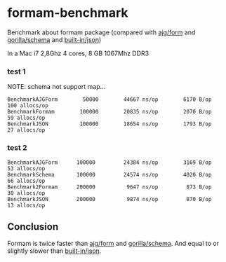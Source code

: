 formam-benchmark
================

Benchmark about formam package (compared with [ajg/form](https://github.com/ajg/form) and [gorilla/schema](https://github.com/gorilla/schema) and [built-in/json](http://golang.org/pkg/encoding/json/))

In a Mac i7 2,8Ghz 4 cores, 8 GB 1067Mhz DDR3

### test 1

NOTE: schema not support map...

```
BenchmarkAJGForm	    50000	     44667 ns/op	    6170 B/op	     100 allocs/op
BenchmarkFormam	       100000	     20835 ns/op	    2070 B/op	      59 allocs/op
BenchmarkJSON	       100000	     18654 ns/op	    1793 B/op	      27 allocs/op
```

### test 2

```
BenchmarkAJGForm	  100000	     24384 ns/op	    3169 B/op	      53 allocs/op
BenchmarkSchema	      100000	     24574 ns/op	    4020 B/op	      66 allocs/op
Benchmark2Formam	  200000	      9647 ns/op	     873 B/op	      30 allocs/op
BenchmarkJSON	      200000	      9874 ns/op	     870 B/op	      13 allocs/op
```

Conclusion
----------

Formam is twice faster than [ajg/form](https://github.com/ajg/form) and [gorilla/schema](https://github.com/gorilla/schema). And equal to or slightly slower than [built-in/json](http://golang.org/pkg/encoding/json/).
